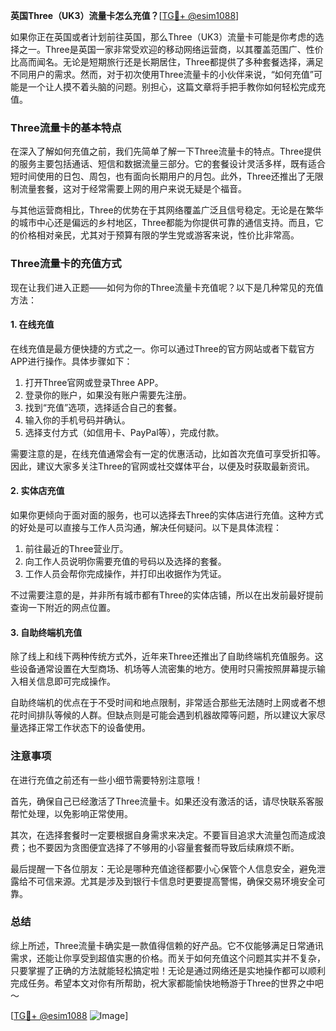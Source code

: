 **英国Three（UK3）流量卡怎么充值？**[[TG💪+ @esim1088](https://t.me/s/esim1088)]

如果你正在英国或者计划前往英国，那么Three（UK3）流量卡可能是你考虑的选择之一。Three是英国一家非常受欢迎的移动网络运营商，以其覆盖范围广、性价比高而闻名。无论是短期旅行还是长期居住，Three都提供了多种套餐选择，满足不同用户的需求。然而，对于初次使用Three流量卡的小伙伴来说，“如何充值”可能是一个让人摸不着头脑的问题。别担心，这篇文章将手把手教你如何轻松完成充值。

### Three流量卡的基本特点

在深入了解如何充值之前，我们先简单了解一下Three流量卡的特点。Three提供的服务主要包括通话、短信和数据流量三部分。它的套餐设计灵活多样，既有适合短时间使用的日包、周包，也有面向长期用户的月包。此外，Three还推出了无限制流量套餐，这对于经常需要上网的用户来说无疑是个福音。

与其他运营商相比，Three的优势在于其网络覆盖广泛且信号稳定。无论是在繁华的城市中心还是偏远的乡村地区，Three都能为你提供可靠的通信支持。而且，它的价格相对亲民，尤其对于预算有限的学生党或游客来说，性价比非常高。

### Three流量卡的充值方式

现在让我们进入正题——如何为你的Three流量卡充值呢？以下是几种常见的充值方法：

#### 1. 在线充值

在线充值是最方便快捷的方式之一。你可以通过Three的官方网站或者下载官方APP进行操作。具体步骤如下：

1. 打开Three官网或登录Three APP。
2. 登录你的账户，如果没有账户需要先注册。
3. 找到“充值”选项，选择适合自己的套餐。
4. 输入你的手机号码并确认。
5. 选择支付方式（如信用卡、PayPal等），完成付款。

需要注意的是，在线充值通常会有一定的优惠活动，比如首次充值可享受折扣等。因此，建议大家多关注Three的官网或社交媒体平台，以便及时获取最新资讯。

#### 2. 实体店充值

如果你更倾向于面对面的服务，也可以选择去Three的实体店进行充值。这种方式的好处是可以直接与工作人员沟通，解决任何疑问。以下是具体流程：

1. 前往最近的Three营业厅。
2. 向工作人员说明你需要充值的号码以及选择的套餐。
3. 工作人员会帮你完成操作，并打印出收据作为凭证。

不过需要注意的是，并非所有城市都有Three的实体店铺，所以在出发前最好提前查询一下附近的网点位置。

#### 3. 自助终端机充值

除了线上和线下两种传统方式外，近年来Three还推出了自助终端机充值服务。这些设备通常设置在大型商场、机场等人流密集的地方。使用时只需按照屏幕提示输入相关信息即可完成操作。

自助终端机的优点在于不受时间和地点限制，非常适合那些无法随时上网或者不想花时间排队等候的人群。但缺点则是可能会遇到机器故障等问题，所以建议大家尽量选择正常工作状态下的设备使用。

### 注意事项

在进行充值之前还有一些小细节需要特别注意哦！

首先，确保自己已经激活了Three流量卡。如果还没有激活的话，请尽快联系客服帮忙处理，以免影响正常使用。

其次，在选择套餐时一定要根据自身需求来决定。不要盲目追求大流量包而造成浪费；也不要因为贪图便宜选择了不够用的小容量套餐而导致后续麻烦不断。

最后提醒一下各位朋友：无论是哪种充值途径都要小心保管个人信息安全，避免泄露给不可信来源。尤其是涉及到银行卡信息时更要提高警惕，确保交易环境安全可靠。

### 总结

综上所述，Three流量卡确实是一款值得信赖的好产品。它不仅能够满足日常通讯需求，还能让你享受到超值实惠的价格。而关于如何充值这个问题其实并不复杂，只要掌握了正确的方法就能轻松搞定啦！无论是通过网络还是实地操作都可以顺利完成任务。希望本文对你有所帮助，祝大家都能愉快地畅游于Three的世界之中吧～

[[TG💪+ @esim1088](https://t.me/s/esim1088) ![Image](https://i.postimg.cc/4NQfJmqS/Snipaste-2025-05-13-00-14-12.png)]